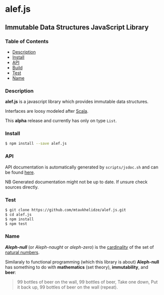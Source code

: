 # alef.js

## Immutable Data Structures JavaScript Library

### Table of Contents

* [Description](#descripton)
* [Install](#install)
* [API](#api)
* [Build](#build)
* [Test](#test)
* [Name](#name)

### Description

__alef.js__ is a javascript library which provides immutable data structures.

Interfaces are loosy modeled after [Scala](http://www.scala-lang.org).

This __**alpha**__ release and currently has only on type `List`.

### Install

```bash
$ npm install --save alef.js
```

### API

API documentation is automatically generated by `scripts/jsdoc.sh` and can be 
found [here](API.md).

NB Generated documentation might not be up to date. If unsure check sources 
directly.

### Test

```bash
$ git clone https://github.com/mtavkhelidze/alef.js.git
$ cd alef.js
$ npm install
$ npm test
```

### Name

**_Aleph-null_** (or
_Aleph-naught_ or _aleph-zero_) is the
[cardinality](https://en.wikipedia.org/wiki/Cardinality) of the set of [natural
numbers](https://en.wikipedia.org/wiki/Natural_number).

Similaraly to functional programming (which this library is about)
__Aleph-null__ has something to do with __mathematics__ (set theory),
__immutability__, and __beer__:

> 99 bottles of beer on the wall, 99 bottles of beer, Take one down, Put it
> back up, 99 bottles of beer on the wall (repeat).
